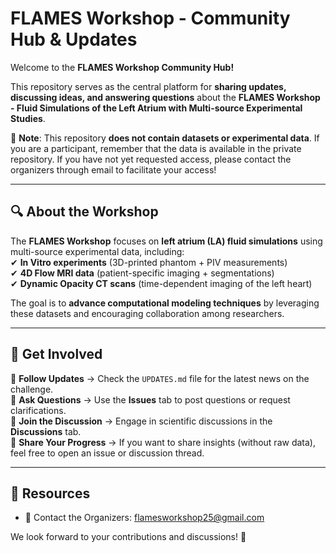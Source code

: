 # FLAMES Workshop - Community Hub & Updates

Welcome to the **FLAMES Workshop Community Hub!**  

This repository serves as the central platform for **sharing updates, discussing ideas, and answering questions** about the **FLAMES Workshop - Fluid Simulations of the Left Atrium with Multi-source Experimental Studies**.  

🚨 **Note**: This repository **does not contain datasets or experimental data**. If you are a participant, remember that the data is available in the private repository. If you have not yet requested access, please contact the organizers through email to facilitate your access!  

---

## 🔍 **About the Workshop**  

The **FLAMES Workshop** focuses on **left atrium (LA) fluid simulations** using multi-source experimental data, including:  
✔ **In Vitro experiments** (3D-printed phantom + PIV measurements)  
✔ **4D Flow MRI data** (patient-specific imaging + segmentations)  
✔ **Dynamic Opacity CT scans** (time-dependent imaging of the left heart)  

The goal is to **advance computational modeling techniques** by leveraging these datasets and encouraging collaboration among researchers.  

---

## 📢 **Get Involved**  

🔹 **Follow Updates** → Check the `UPDATES.md` file for the latest news on the challenge.  
🔹 **Ask Questions** → Use the **Issues** tab to post questions or request clarifications.  
🔹 **Join the Discussion** → Engage in scientific discussions in the **Discussions** tab.  
🔹 **Share Your Progress** → If you want to share insights (without raw data), feel free to open an issue or discussion thread.  

---

## 📌 **Resources**  

- 📧 Contact the Organizers: flamesworkshop25@gmail.com 

We look forward to your contributions and discussions! 🚀
